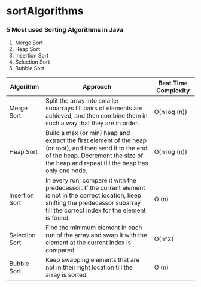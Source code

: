 # sortAlgorithms

### 5 Most used Sorting Algorithms in Java


1. Merge Sort
2. Heap Sort
3. Insertion Sort
4. Selection Sort
5. Bubble Sort

| Algorithm | Approach | Best Time Complexity |
|---|---|---|
| Merge Sort | Split the array into smaller subarrays till  pairs of elements are achieved, and then  combine them in such a way that they are in order. | O(n log (n)) |
| Heap Sort | Build a max (or min) heap and extract  the first element of the heap (or root), and then send it to the end of the heap.  Decrement the size of the heap and repeat  till the heap has only one node. | O(n log (n)) |
| Insertion Sort | In every run, compare it with the predecessor.  If the current element is not in the correct location,  keep shifting the predecessor subarray till  the correct index for the element is found. | O (n) |
| Selection Sort | Find the minimum element in each run of the array  and swap it with the element at the current index is compared. | O(n^2) |
| Bubble Sort | Keep swapping elements that are not in their right  location till the array is sorted. | O (n) |